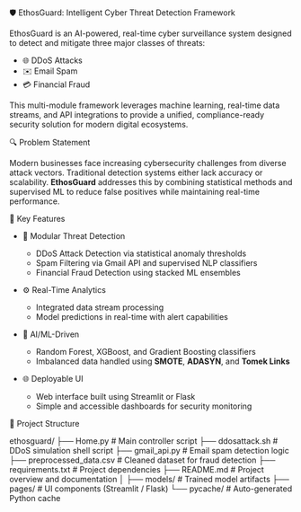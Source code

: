 🛡️ EthosGuard: Intelligent Cyber Threat Detection Framework

EthosGuard is an AI-powered, real-time cyber surveillance system designed to detect and mitigate three major classes of threats:
- 🌐 DDoS Attacks
- ✉️ Email Spam
- 💳 Financial Fraud

This multi-module framework leverages machine learning, real-time data streams, and API integrations to provide a unified, compliance-ready security solution for modern digital ecosystems.

🔍 Problem Statement

Modern businesses face increasing cybersecurity challenges from diverse attack vectors. Traditional detection systems either lack accuracy or scalability. **EthosGuard** addresses this by combining statistical methods and supervised ML to reduce false positives while maintaining real-time performance.

🚀 Key Features

- 🔐 Modular Threat Detection
  - DDoS Attack Detection via statistical anomaly thresholds
  - Spam Filtering via Gmail API and supervised NLP classifiers
  - Financial Fraud Detection using stacked ML ensembles

- ⚙️ Real-Time Analytics
  - Integrated data stream processing
  - Model predictions in real-time with alert capabilities

- 🧠 AI/ML-Driven
  - Random Forest, XGBoost, and Gradient Boosting classifiers
  - Imbalanced data handled using **SMOTE**, **ADASYN**, and **Tomek Links**

- 🌐 Deployable UI
  - Web interface built using Streamlit or Flask
  - Simple and accessible dashboards for security monitoring

🧱 Project Structure

ethosguard/
├── Home.py # Main controller script
├── ddosattack.sh # DDoS simulation shell script
├── gmail_api.py # Email spam detection logic
├── preprocessed_data.csv # Cleaned dataset for fraud detection
├── requirements.txt # Project dependencies
├── README.md # Project overview and documentation
│
├── models/ # Trained model artifacts
├── pages/ # UI components (Streamlit / Flask)
└── pycache/ # Auto-generated Python cache
